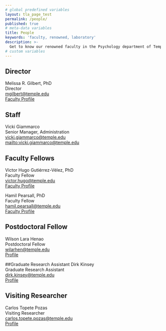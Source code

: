 ```yaml
---
# global predefined variables
layout: tla_page_test
permalink: /people/
published: true
# meta-data variables
title: People
keywords: 'faculty, renowned, laboratory'
description: >-
  Get to know our renowned faculty in the Psychology department of Temple University’s College of Liberal Arts.
# custom variables
---
```


## Director

Melissa R. Gilbert, PhD  
Director  
mgilbert@temple.edu  
[Faculty Profile](https://liberalarts.temple.edu/academics/faculty/r-gilbert-melissa)  

## Staff

Vicki Giammarco  
Senior Manager, Administration  
vicki.giammarco@temple.edu  
<mailto:vicki.giammarco@temple.edu>  

## Faculty Fellows

Victor Hugo Gutiérrez-Vélez, PhD  
Faculty Fellow  
victor.hugo@temple.edu  
[Faculty Profile](https://liberalarts.temple.edu/academics/faculty/gutierrez-velez-victor-hugo)  

Hamil Pearsall, PhD  
Faculty Fellow  
hamil.pearsall@temple.edu  
[Faculty Profile](https://liberalarts.temple.edu/academics/faculty/pearsall-hamil)  

## Postdoctoral Fellow

Wilson Lara Henao  
Postdoctoral Fellow  
wilarhen@temple.edu  
[Profile](https://liberalarts.temple.edu/academics/faculty/lara-henao-wilson)  

\##Graduate Research Assistant
Dirk Kinsey  
Graduate Research Assistant  
dirk.kinsey@temple.edu  
[Profile](https://liberalarts.temple.edu/academics/departments/geography-and-urban-studies/kinsey-dirk?action)  

## Visiting Researcher

Carlos Topete Pozas  
Visiting Researcher  
carlos.topete.pozas@temple.edu  
[Profile](https://liberalarts.temple.edu/academics/faculty/topete-pozas-carlos)  
